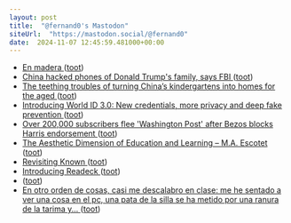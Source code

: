 ```yaml
---
layout: post
title:  "@fernand0's Mastodon"
siteUrl:  "https://mastodon.social/@fernand0"
date:  2024-11-07 12:45:59.481000+00:00
---
```

*  [En madera ](https://www.flickr.com/photos/fernand0/54080256484) ([toot](https://mastodon.social/@fernand0/113441738553719532))
*  [China hacked phones of Donald Trump's family, says FBI ](https://www.telegraph.co.uk/us/politics/2024/10/29/china-hacked-phones-donald-trump-family-says-fbi) ([toot](https://mastodon.social/@fernand0/113441716708078020))
*  [The teething troubles of turning China’s kindergartens into homes for the aged ](https://www.scmp.com/news/china/politics/article/3283061/teething-troubles-turning-chinas-kindergartens-homes-age) ([toot](https://mastodon.social/@fernand0/113441480331845804))
*  [Introducing World ID 3.0: New credentials, more privacy and deep fake prevention ](https://world.org/blog/announcements/introducing-world-id-3-new-credentials-more-privacy-deep-fake-preventio) ([toot](https://mastodon.social/@fernand0/113441194166420907))
*  [Over 200,000 subscribers flee &#39;Washington Post&#39; after Bezos blocks Harris endorsement  ](https://www.npr.org/2024/10/28/nx-s1-5168416/washington-post-bezos-endorsement-president-cancellations-resignations) ([toot](https://mastodon.social/@fernand0/113440870685732601))
*  [The Aesthetic Dimension of Education and Learning – M.A. Escotet ](https://miguelescotet.com/2024/the-aesthetic-dimension-of-education-and-learning) ([toot](https://mastodon.social/@fernand0/113440059772703633))
*  [Revisiting Known ](https://werd.io/2024/revisiting-know) ([toot](https://mastodon.social/@fernand0/113439212142007783))
*  [Introducing Readeck ](https://readeck.org/en/blog/202312-readeck) ([toot](https://mastodon.social/@fernand0/113437502366115448))
*  [ ](https://mastodon.social/@joseli) ([toot](https://mastodon.social/@fernand0/113437476055982877))
*  [En otro orden de cosas, casi me descalabro en clase: me he sentado a ver una cosa en el pc, una pata de la silla se ha metido por una ranura de la tarima y... ](https://mastodon.social/@fernand0/113437454290298513) ([toot](https://mastodon.social/@fernand0/113437454290298513))
